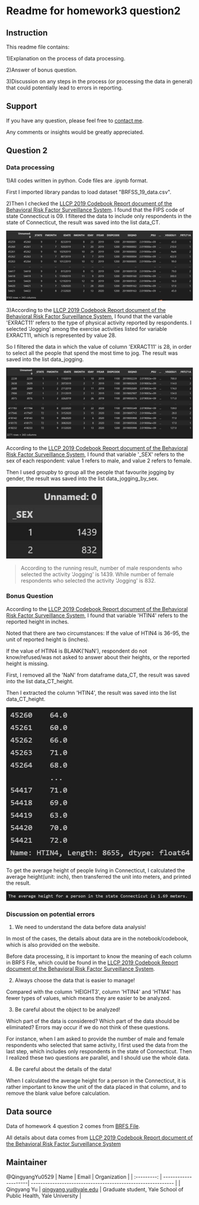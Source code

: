 # Readme for homework3 question2

## Instruction

This readme file contains:

1)Explanation on the process of data processing.

2)Answer of bonus question.

3)Discussion on any steps in the process (or processing the data in general) that could potentially lead to errors in reporting.

## Support
If you have any question, please feel free to [contact me](https://github.com/QingyangYu0529/BIS-633-QingyangYu#Maintainer).

Any comments or insights would be greatly appreciated.


## Question 2

### Data processing

1)All codes written in python. Code files are .ipynb format.

First I imported library pandas to load dataset "BRFSS_19_data.csv".

2)Then I checked the [LLCP 2019 Codebook Report document of the Behavioral Risk Factor Surveillance System](https://www.cdc.gov/brfss/annual_data/2019/pdf/codebook19_llcp-v2-508.HTML). I found that the FIPS code of state Connecticut is 09. I filtered the data to include only respondents in the state of Connecticut, the result was saved into the list data_CT.

<img src="https://github.com/QingyangYu0529/BIS-633-QingyangYu/blob/main/Figures-in-running-result/data_state_Connecticut.jpg" style="zoom:150%;" />


3)According to the [LLCP 2019 Codebook Report document of the Behavioral Risk Factor Surveillance System](https://www.cdc.gov/brfss/annual_data/2019/pdf/codebook19_llcp-v2-508.HTML), I found that the variable 'EXRACT11' refers to the type of physical activity reported by respondents. I selected 'Jogging' among the exercise activities listed for variable EXRACT11, which is represented by value 28.

So I filtered the data in which the value of column 'EXRACT11' is 28, in order to select all the people that spend the most time to jog. The result was saved into the list data_jogging.

<img src="https://github.com/QingyangYu0529/BIS-633-QingyangYu/blob/main/Figures-in-running-result/data_jogging.jpg" style="zoom:150%;" />

According to the [LLCP 2019 Codebook Report document of the Behavioral Risk Factor Surveillance System](https://www.cdc.gov/brfss/annual_data/2019/pdf/codebook19_llcp-v2-508.HTML), I found that variable '_SEX' refers to the sex of each respondent: value 1 refers to male, and value 2 refers to female. 

Then I used groupby to group all the people that favourite jogging by gender, the result was saved into the list data_jogging_by_sex.

<img src="https://github.com/QingyangYu0529/BIS-633-QingyangYu/blob/main/Figures-in-running-result/data_jogging_by_sex.jpg" style="zoom:120%;" />

> According to the running result, number of male respondents who selected the activity 'Jogging' is 1439. While number of female respondents who selected the activity 'Jogging' is 832.


### Bonus Question

According to the [LLCP 2019 Codebook Report document of the Behavioral Risk Factor Surveillance System](https://www.cdc.gov/brfss/annual_data/2019/pdf/codebook19_llcp-v2-508.HTML), I found that variable 'HTIN4' refers to the reported height in inches.

Noted that there are two circumstances:
If the value of HTIN4 is 36-95, the unit of reported height is (inches).

If the value of HTIN4 is BLANK('NaN'), respondent do not know/refused/was not asked to answer about their heights, or the reported height is missing.

First, I removed all the 'NaN' from dataframe data_CT, the result was saved into the list data_CT_height. 

Then I extracted the column 'HTIN4', the result was saved into the list data_CT_height.

<img src="https://github.com/QingyangYu0529/BIS-633-QingyangYu/blob/main/Figures-in-running-result/data_CT_height.jpg" style="zoom:120%;" />

To get the average height of people living in Connecticut, I calculated the average height(unit: inch), then transferred the unit into meters, and printed the result.

<img src="https://github.com/QingyangYu0529/BIS-633-QingyangYu/blob/main/Figures-in-running-result/print_result_avg_height.jpg" style="zoom:120%;" />


### Discussion on potential errors

1) We need to understand the data before data analysis! 

In most of the cases, the details about data are in the notebook/codebook, which is also provided on the website.

Before data processing, it is important to know the meaning of each column in BRFS File, which could be found in the [LLCP 2019 Codebook Report document of the Behavioral Risk Factor Surveillance System](https://www.cdc.gov/brfss/annual_data/2019/pdf/codebook19_llcp-v2-508.HTML).

2) Always choose the data that is easier to manage!

Compared with the column 'HEIGHT3', column 'HTIN4' and 'HTM4' has fewer types of values, which means they are easier to be analyzed.

3) Be careful about the object to be analyzed!

Which part of the data is considered? Which part of the data should be eliminated? Errors may occur if we do not think of these questions.

For instance, when I am asked to provide the number of male and female respondents who selected that same activity, I first used the data from the last step, which includes only respondents in the state of Connecticut. Then I realized these two questions are parallel, and I should use the whole data.

4) Be careful about the details of the data!

When I calculated the average height for a person in the Connecticut, it is rather important to know the unit of the data placed in that column, and to remove the blank value before calculation.





## Data source

Data of homework 4 question 2 comes from [BRFS File](https://yale.instructure.com/courses/70309/files/5377487/download).


All details about data comes from [LLCP 2019 Codebook Report document of the Behavioral Risk Factor Surveillance System](https://www.cdc.gov/brfss/annual_data/2019/pdf/codebook19_llcp-v2-508.HTML)

## Maintainer
@QingyangYu0529
| Name        | Email                | Organization                                                 |
| :---------: | ---------------------| ------------------------------------------------------------ |
| Qingyang Yu | qingyang.yu@yale.edu | Graduate student, Yale School of Public Health, Yale University |